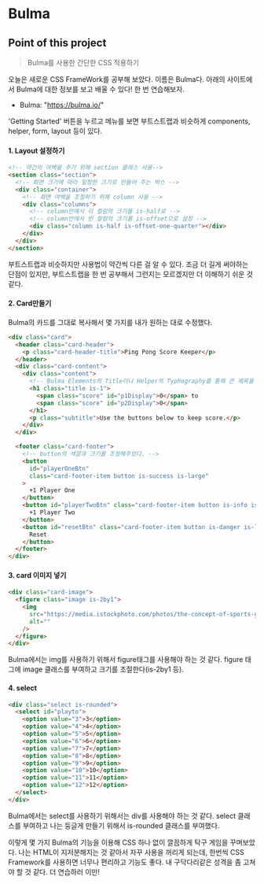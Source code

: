 # Bulma

## Point of this project

> Bulma를 사용한 간단한 CSS 적용하기

오늘은 새로운 CSS FrameWork를 공부해 보았다. 이름은 Bulma다. 아래의 사이트에서 Bulma에 대한 정보를 보고 배울 수 있다! 한 번 연습해보자.

- Bulma: "https://bulma.io/"

'Getting Started' 버튼을 누르고 메뉴를 보면 부트스트랩과 비슷하게 components, helper, form, layout 등이 있다.

#### 1. Layout 설정하기

```html
<!-- 약간의 여백을 주기 위해 section 클래스 사용-->
<section class="section">
  <!-- 화면 크기에 따라 일정한 크기로 만들어 주는 박스 -->
  <div class="container">
    <!-- 화면 여백을 조절하기 위해 column 사용 -->
    <div class="columns">
      <!-- column안에서 이 컬럼의 크기를 is-half로 -->
      <!-- column안에서 빈 컬럼의 크기를 is-offset으로 설정 -->
      <div class="column is-half is-offset-one-quarter"></div>
    </div>
  </div>
</section>
```

부트스트랩과 비슷하지만 사용법이 약간씩 다른 걸 알 수 있다. 조금 더 길게 써야하는 단점이 있지만, 부트스트랩을 한 번 공부해서 그런지는 모르겠지만 더 이해하기 쉬운 것 같다.

#### 2. Card만들기

Bulma의 카드를 그대로 복사해서 몇 가지를 내가 원하는 대로 수정했다.

```html
<div class="card">
  <header class="card-header">
    <p class="card-header-title">Ping Pong Score Keeper</p>
  </header>
  <div class="card-content">
    <div class="content">
      <!-- Bulma Elements의 Title이나 Helper의 Typhography를 통해 큰 제목을 설정할 수 있다. -->
      <h1 class="title is-1">
        <span class="score" id="p1Display">0</span> to
        <span class="score" id="p2Display">0</span>
      </h1>
      <p class="subtitle">Use the buttons below to keep score.</p>
    </div>
  </div>

  <footer class="card-footer">
    <!-- button의 색깔과 크기를 조정해주었다. -->
    <button
      id="playerOneBtn"
      class="card-footer-item button is-success is-large"
    >
      +1 Player One
    </button>
    <button id="playerTwoBtn" class="card-footer-item button is-info is-large">
      +1 Player Two
    </button>
    <button id="resetBtn" class="card-footer-item button is-danger is-large">
      Reset
    </button>
  </footer>
</div>
```

#### 3. card 이미지 넣기

```html
<div class="card-image">
  <figure class="image is-2by1">
    <img
      src="https://media.istockphoto.com/photos/the-concept-of-sports-games-healthy-lifestyle-orange-ball-on-a-grid-picture-id1255844980?b=1&k=20&m=1255844980&s=170667a&w=0&h=HNIsSwVu2FJF0FOhUAVvxdUk2qP_QGV-c9uw9SdFbq0="
      alt=""
    />
  </figure>
</div>
```

Bulma에서는 img를 사용하기 위해서 figure태그를 사용해야 하는 것 같다. figure 태그에 image 클래스를 부여하고 크기를 조절한다(is-2by1 등).

#### 4. select

```html
<div class="select is-rounded">
  <select id="playto">
    <option value="3">3</option>
    <option value="4">4</option>
    <option value="5">5</option>
    <option value="6">6</option>
    <option value="7">7</option>
    <option value="8">8</option>
    <option value="9">9</option>
    <option value="10">10</option>
    <option value="11">11</option>
    <option value="12">12</option>
  </select>
</div>
```

Bulma에서는 select를 사용하기 위해서는 div를 사용해야 하는 것 같다. select 클래스를 부여하고 나는 둥글게 만들기 위해서 is-rounded 클래스를 부여했다.

이렇게 몇 가지 Bulma의 기능을 이용해 CSS 하나 없이 깔끔하게 탁구 게임을 꾸며보았다. 나는 HTML이 지저분해지는 것 같아서 자꾸 사용을 꺼리게 되는데, 한번씩 CSS Framework를 사용하면 너무나 편리하고 기능도 좋다. 내 구닥다리같은 성격을 좀 고쳐야 할 것 같다. 더 연습하러 이만!
